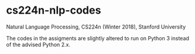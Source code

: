 # cs224n-nlp-codes
Natural Language Processing, CS224n (Winter 2018), Stanford University

The codes in the assigments are slightly altered to run on Python 3 instead of the advised Python 2.x.
